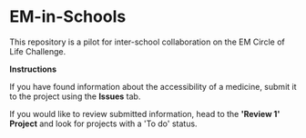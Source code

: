 # EM-in-Schools

This repository is a pilot for inter-school collaboration on the EM Circle of Life Challenge.

**Instructions**

If you have found information about the accessibility of a medicine, submit it to the project using the **Issues** tab.

If you would like to review submitted information, head to the **'Review 1' Project** and look for projects with a 'To do' status. 
